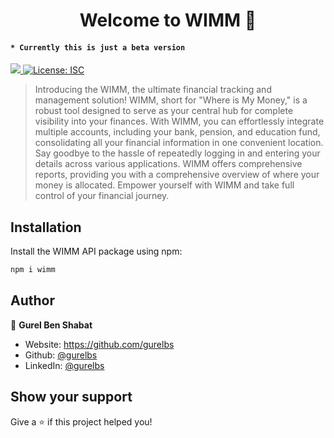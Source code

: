 <h1 align="center">Welcome to WIMM 👋</h1>
<h4><code>* Currently this is just a beta version</code></h4>
<p>
  <a href="https://www.npmjs.com/package/wimm" target="_blank">
    <img src="https://img.shields.io/badge/wimm-v0.0.4-brightgreen">
  </a>
  <a href="#" target="_blank">
    <img alt="License: ISC" src="https://img.shields.io/badge/License-ISC-yellow.svg" />
  </a>
</p>

> Introducing the WIMM, the ultimate financial tracking and management solution! WIMM, short for "Where is My Money," is a robust tool designed to serve as your central hub for complete visibility into your finances. With WIMM, you can effortlessly integrate multiple accounts, including your bank, pension, and education fund, consolidating all your financial information in one convenient location. Say goodbye to the hassle of repeatedly logging in and entering your details across various applications. WIMM offers comprehensive reports, providing you with a comprehensive overview of where your money is allocated. Empower yourself with WIMM and take full control of your financial journey.

## Installation

Install the WIMM API package using npm:

```bash
npm i wimm
```
## Author

👤 **Gurel Ben Shabat**

* Website: https://github.com/gurelbs
* Github: [@gurelbs](https://github.com/gurelbs)
* LinkedIn: [@gurelbs](https://linkedin.com/in/gurelbs)

## Show your support

Give a ⭐️ if this project helped you!